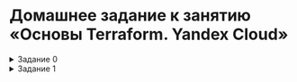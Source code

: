 # Домашнее задание к занятию «Основы Terraform. Yandex Cloud»

<details><summary>Задание 0</summary>


   Ознакомился с документацией к security-groups в Yandex Cloud.

</details>


<details><summary>Задание 1</summary>


   Ознакомился с документацией к security-groups в Yandex Cloud.

   1. Изучил файл variables.tf и переменные описанные в нем.
   2. Создал сервисный аккаунт **terraform** с ролью **editor**, создал авторизованный ключ и скачал файл **service_account_key_file.json**.
   3. Сгенерировал новый ssh-ключ и поместил его в качестве дефолтного для переменной **vms_ssh_root_key**.
   4. Инициализирал проект, выполнил код обнаружил синтаксическую ошибку: значение параметра **platform_id** было написано ошибочно через букву **"t"**; также версия платформы была недоступна в моей зоне. После исправления указанных ошибок, код выполнился и в облаке была создана ВМ с заданными параметрами
   5. Подключился к созданной ВМ по SSH используюя имя пользователя **ubuntu**, публичный ip-адрес и ранее сгенерированный ssh-ключ. Команда curl ifconfig.me вернула публичный ip-адрес ВМ.

      <details><summary>Созданная ВМ в облаке</summary>
         ![](https://github.com/Granit16/terraform-hw-02/blob/main/screenshots/screen_1_6_1.png)
      </details>
      <details><summary>Вывод команды **curl** в консоле</summary>
         ![](https://github.com/Granit16/terraform-hw-02/blob/main/screenshots/screen_1_6_2.png)
      </details>
   
      
   6. Использование парметров **preemptible = true** и **core_fraction=5** позволяет сэкномить бюджет во время обучения.

</details>
